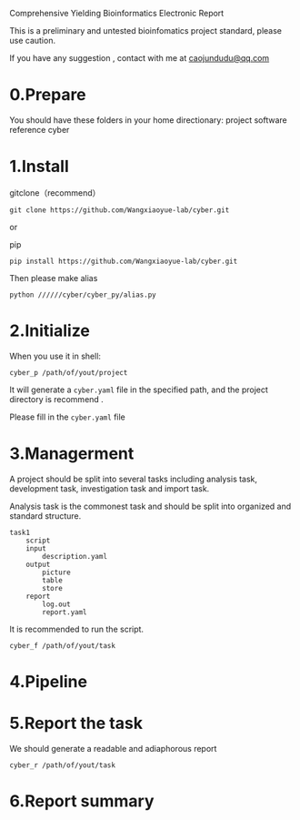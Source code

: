 Comprehensive Yielding Bioinformatics Electronic Report

This is a preliminary and untested bioinfomatics project standard, please use caution.

If you have any suggestion , contact with me at caojundudu@qq.com

# 0.Prepare

You should have these folders in your home directionary:
project
software
reference
cyber

# 1.Install

gitclone（recommend）

```shell
git clone https://github.com/Wangxiaoyue-lab/cyber.git
```

or

pip

```shell
pip install https://github.com/Wangxiaoyue-lab/cyber.git
```

Then please make alias

```shell
python //////cyber/cyber_py/alias.py
```

# 2.Initialize

When you use it in shell:

```shell
cyber_p /path/of/yout/project
```

It will generate a `cyber.yaml` file in the specified path, and the project directory is recommend .

Please fill in the `cyber.yaml` file

# 3.Managerment

A project should be split into several tasks including analysis task, development task, investigation task and import task.

Analysis task is the commonest task and should be split into organized and standard structure.

```shell
task1
	script
	input
		description.yaml
	output
		picture
		table
		store
	report
		log.out
		report.yaml
```

It is recommended to run the script.

```shell
cyber_f /path/of/yout/task
```

# 4.Pipeline

# 5.Report the task

We  should generate a readable and adiaphorous report

```shell
cyber_r /path/of/yout/task
```

# 6.Report summary
